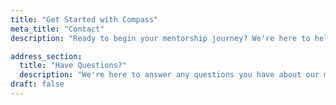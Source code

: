 ```yaml
---
title: "Get Started with Compass"
meta_title: "Contact"
description: "Ready to begin your mentorship journey? We're here to help you connect with peer mentors who will support your academic and personal growth."

address_section:
  title: "Have Questions?"
  description: "We're here to answer any questions you have about our mentorship program. Reach out and we'll get back to you as soon as possible."
draft: false
---
```

